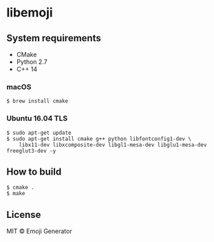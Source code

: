 # libemoji
## System requirements

- CMake
- Python 2.7
- C++ 14

### macOS

```
$ brew install cmake
```

### Ubuntu 16.04 TLS

```
$ sudo apt-get update
$ sudo apt-get install cmake g++ python libfontconfig1-dev \
    libx11-dev libxcomposite-dev libgl1-mesa-dev libglu1-mesa-dev freeglut3-dev -y
```

## How to build

```
$ cmake .
$ make
```

## License
MIT &copy; Emoji Generator
